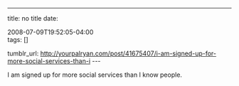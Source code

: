 ---
title: no title
date:

 2008-07-09T19:52:05-04:00  
tags:  []

tumblr_url:
http://yourpalryan.com/post/41675407/i-am-signed-up-for-more-social-services-than-i
\-\--

I am signed up for more social services than I know people.
